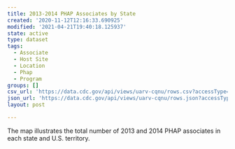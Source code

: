 ```yaml
---
title: 2013-2014 PHAP Associates by State
created: '2020-11-12T12:16:33.690925'
modified: '2021-04-21T19:40:18.125937'
state: active
type: dataset
tags:
  - Associate
  - Host Site
  - Location
  - Phap
  - Program
groups: []
csv_url: 'https://data.cdc.gov/api/views/uarv-cqnu/rows.csv?accessType=DOWNLOAD'
json_url: 'https://data.cdc.gov/api/views/uarv-cqnu/rows.json?accessType=DOWNLOAD'
layout: post

---
```

The map illustrates the total number of 2013 and 2014 PHAP associates in each state and U.S. territory.
